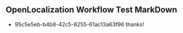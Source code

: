 ## OpenLocalization Workflow Test MarkDown
* 95c5e5eb-b4b8-42c5-8255-61ac13a63f96 thanks!

<!--HONumber=Aug16_HO4-->


